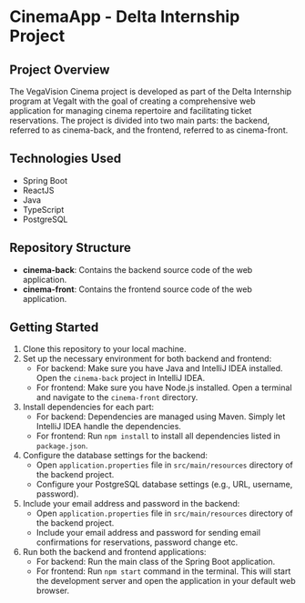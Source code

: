 # CinemaApp - Delta Internship Project

## Project Overview

The VegaVision Cinema project is developed as part of the Delta Internship program at VegaIt with the goal of creating a comprehensive web application for managing cinema repertoire and facilitating ticket reservations. The project is divided into two main parts: the backend, referred to as cinema-back, and the frontend, referred to as cinema-front.

## Technologies Used

- Spring Boot
- ReactJS
- Java
- TypeScript
- PostgreSQL

## Repository Structure

- **cinema-back**: Contains the backend source code of the web application.
- **cinema-front**: Contains the frontend source code of the web application.

## Getting Started

1. Clone this repository to your local machine.
2. Set up the necessary environment for both backend and frontend:
    - For backend: Make sure you have Java and IntelliJ IDEA installed. Open the `cinema-back` project in IntelliJ IDEA.
    - For frontend: Make sure you have Node.js installed. Open a terminal and navigate to the `cinema-front` directory.
3. Install dependencies for each part:
    - For backend: Dependencies are managed using Maven. Simply let IntelliJ IDEA handle the dependencies.
    - For frontend: Run `npm install` to install all dependencies listed in `package.json`.
4. Configure the database settings for the backend:
    - Open `application.properties` file in `src/main/resources` directory of the backend project.
    - Configure your PostgreSQL database settings (e.g., URL, username, password).
5. Include your email address and password in the backend:
    - Open `application.properties` file in `src/main/resources` directory of the backend project.
    - Include your email address and password for sending email confirmations for reservations, password change etc.
6. Run both the backend and frontend applications:
    - For backend: Run the main class of the Spring Boot application.
    - For frontend: Run `npm start` command in the terminal. This will start the development server and open the application in your default web browser.
